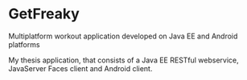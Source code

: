 # GetFreaky
Multiplatform workout application developed on Java EE and Android platforms 

My thesis application, that consists of a Java EE RESTful webservice, JavaServer Faces client
and Android client.
